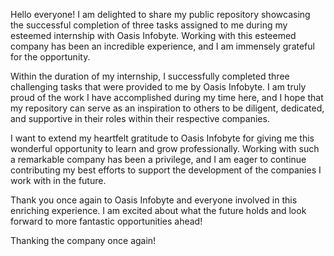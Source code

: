 Hello everyone! I am delighted to share my public repository showcasing the successful completion of three tasks assigned to me during my esteemed internship with Oasis Infobyte. Working with this esteemed company has been an incredible experience, and I am immensely grateful for the opportunity.

Within the duration of my internship, I successfully completed three challenging tasks that were provided to me by Oasis Infobyte. I am truly proud of the work I have accomplished during my time here, and I hope that my repository can serve as an inspiration to others to be diligent, dedicated, and supportive in their roles within their respective companies.

I want to extend my heartfelt gratitude to Oasis Infobyte for giving me this wonderful opportunity to learn and grow professionally. Working with such a remarkable company has been a privilege, and I am eager to continue contributing my best efforts to support the development of the companies I work with in the future.

Thank you once again to Oasis Infobyte and everyone involved in this enriching experience. I am excited about what the future holds and look forward to more fantastic opportunities ahead!

Thanking the company once again!
